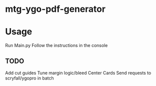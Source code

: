 # mtg-ygo-pdf-generator

# Usage

Run Main.py
Follow the instructions in the console

## TODO
Add cut guides
Tune margin logic/bleed
Center Cards
Send requests to scryfall/ygopro in batch